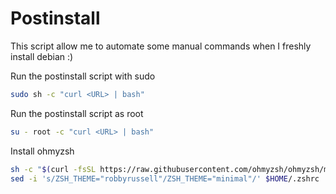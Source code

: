 # Postinstall

This script allow me to automate some manual commands when I freshly install debian :)

Run the postinstall script with sudo

```bash
sudo sh -c "curl <URL> | bash"
```

Run the postinstall script as root

```bash
su - root -c "curl <URL> | bash"
```

Install ohmyzsh

```bash
sh -c "$(curl -fsSL https://raw.githubusercontent.com/ohmyzsh/ohmyzsh/master/tools/install.sh)"
sed -i 's/ZSH_THEME="robbyrussell"/ZSH_THEME="minimal"/' $HOME/.zshrc
```

